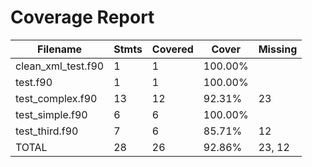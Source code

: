 # Coverage Report

| Filename | Stmts | Covered | Cover | Missing |
|----------|-------|---------|-------|---------|
| clean_xml_test.f90 | 1 | 1 | 100.00% |  |
| test.f90 | 1 | 1 | 100.00% |  |
| test_complex.f90 | 13 | 12 | 92.31% | 23 |
| test_simple.f90 | 6 | 6 | 100.00% |  |
| test_third.f90 | 7 | 6 | 85.71% | 12 |
| TOTAL | 28 | 26 | 92.86% | 23, 12 |
